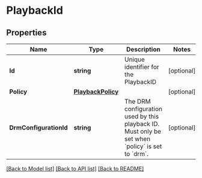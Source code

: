 # PlaybackId

## Properties
Name | Type | Description | Notes
------------ | ------------- | ------------- | -------------
**Id** | **string** | Unique identifier for the PlaybackID | [optional] 
**Policy** | [**PlaybackPolicy**](PlaybackPolicy.md) |  | [optional] 
**DrmConfigurationId** | **string** | The DRM configuration used by this playback ID. Must only be set when &#x60;policy&#x60; is set to &#x60;drm&#x60;. | [optional] 

[[Back to Model list]](../README.md#documentation-for-models) [[Back to API list]](../README.md#documentation-for-api-endpoints) [[Back to README]](../README.md)


